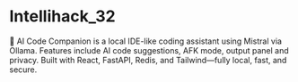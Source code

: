 # Intellihack_32
🧠 AI Code Companion is a local IDE-like coding assistant using Mistral via Ollama. Features include AI code suggestions, AFK mode, output panel and privacy. Built with React, FastAPI, Redis, and Tailwind—fully local, fast, and secure.
